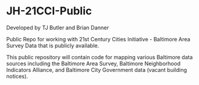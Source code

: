 # JH-21CCI-Public

Developed by TJ Butler and Brian Danner

Public Repo for working with 21st Century Cities Initiative - Baltimore Area Survey Data that is publicly available.

This public repository will contain code for mapping various Baltimore data sources including the Baltimore Area Survey, Baltimore Neighborhood Indicators Alliance, and Baltimore City Government data (vacant building notices).

